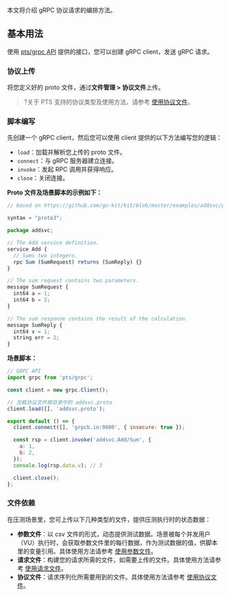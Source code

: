 本文将介绍 gRPC 协议请求的编排方法。



## 基本用法

使用 [pts/grpc API](https://cloud.tencent.com/document/product/1484/75805) 提供的接口，您可以创建 gRPC client，发送 gRPC 请求。

### 协议上传

将您定义好的 proto 文件，通过**文件管理 > 协议文件**上传。
>?关于 PTS 支持的协议类型及使用方法，请参考 [使用协议文件](https://cloud.tencent.com/document/product/1484/74048)。

### 脚本编写

先创建一个 gRPC client，然后您可以使用 client 提供的以下方法编写您的逻辑： 
- `load`：加载并解析您上传的 proto 文件。
- `connect`：与 gRPC 服务器建立连接。
- `invoke`：发起 RPC 调用并获得响应。
- `close`：关闭连接。

 

**Proto 文件及场景脚本的示例如下：**

```javascript
// based on https://github.com/go-kit/kit/blob/master/examples/addsvc/pb/addsvc.proto

syntax = "proto3";

package addsvc;

// The Add service definition.
service Add {
  // Sums two integers.
  rpc Sum (SumRequest) returns (SumReply) {}
}

// The sum request contains two parameters.
message SumRequest {
  int64 a = 1;
  int64 b = 2;
}

// The sum response contains the result of the calculation.
message SumReply {
  int64 v = 1;
  string err = 2;
}
```

**场景脚本：**

```javascript
// GRPC API
import grpc from 'pts/grpc';

const client = new grpc.Client();

// 加载协议文件根目录中的 addsvc.proto
client.load([], 'addsvc.proto');

export default () => {
  client.connect([], 'grpcb.in:9000', { insecure: true });

  const rsp = client.invoke('addsvc.Add/Sum', {
    a: 1,
    b: 2,
  });
  console.log(rsp.data.v); // 3

  client.close();
};
```

### 文件依赖

在压测场景里，您可上传以下几种类型的文件，提供压测执行时的状态数据：

- **参数文件**：以 csv 文件的形式，动态提供测试数据。场景被每个并发用户（VU）执行时，会获取参数文件里的每行数据，作为测试数据的值，供脚本里的变量引用。具体使用方法请参考 [使用参数文件](https://cloud.tencent.com/document/product/1484/74046)。
- **请求文件**：构建您的请求所需的文件，如需要上传的文件。具体使用方法请参考 [使用请求文件](https://cloud.tencent.com/document/product/1484/74047)。
- **协议文件**：请求序列化所需要用到的文件。具体使用方法请参考 [使用协议文件](https://cloud.tencent.com/document/product/1484/74048)。
